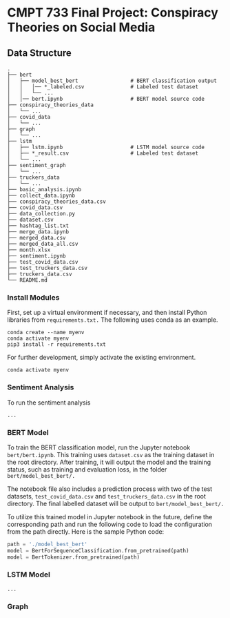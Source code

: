 # CMPT 733 Final Project: Conspiracy Theories on Social Media

## Data Structure

```
.
├── bert
│   ├── model_best_bert                 # BERT classification output
│   │   │── *_labeled.csv               # Labeled test dataset
│   │   └── ...
│   │── bert.ipynb                      # BERT model source code
├── conspiracy_theories_data
│   └── ...
├── covid_data
│   └── ...
├── graph
│   └── ...
├── lstm
│   ├── lstm.ipynb                      # LSTM model source code
│   ├── *_result.csv                    # Labeled test dataset
│   └── ...
├── sentiment_graph
│   └── ...
├── truckers_data
│   └── ...
├── basic_analysis.ipynb
├── collect_data.ipynb
├── conspiracy_theories_data.csv
├── covid_data.csv
├── data_collection.py
├── dataset.csv
├── hashtag_list.txt
├── merge_data.ipynb
├── merged_data.csv
├── merged_data_all.csv
├── month.xlsx
├── sentiment.ipynb
├── test_covid_data.csv
├── test_truckers_data.csv
├── truckers_data.csv
└── README.md
```

### Install Modules

First, set up a virtual environment if necessary, and then install Python libraries from `requirements.txt.` The following uses conda as an example.
```
conda create --name myenv
conda activate myenv
pip3 install -r requirements.txt
```

For further development, simply activate the existing environment.
```
conda activate myenv
```


### Sentiment Analysis

To run the sentiment analysis
```
...
```


### BERT Model

To train the BERT classification model, run the Jupyter notebook `bert/bert.ipynb`. This training uses `dataset.csv` as the training dataset in the root directory. After training, it will output the model and the training status, such as training and evaluation loss, in the folder `bert/model_best_bert/.` 

The notebook file also includes a prediction process with two of the test datasets, `test_covid_data.csv` and `test_truckers_data.csv` in the root directory. The final labelled dataset will be output to `bert/model_best_bert/.`

To utilize this trained model in Jupyter notebook in the future, define the corresponding path and run the following code to load the configuration from the path directly. Here is the sample Python code:
```python
path = './model_best_bert'
model = BertForSequenceClassification.from_pretrained(path)
model = BertTokenizer.from_pretrained(path)
```


### LSTM Model

```
...
```


### Graph


